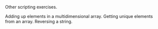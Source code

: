 Other scripting exercises.

Adding up elements in a multidimensional array.
Getting unique elements from an array.
Reversing a string.
